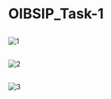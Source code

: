 # OIBSIP_Task-1
##
![1](https://user-images.githubusercontent.com/87913587/227138164-2e3ecd8e-17f3-4094-9cf7-3b380b6c0f7e.png)
##
![2](https://user-images.githubusercontent.com/87913587/227138198-5596b240-95b9-4f9e-9392-d1c926616cd1.png)
##
![3](https://user-images.githubusercontent.com/87913587/227138222-5a7a74b0-385e-4736-9954-6a6a45e56981.png)
